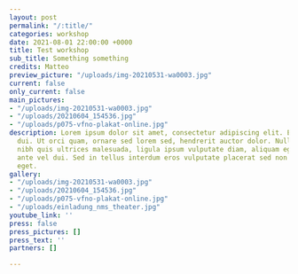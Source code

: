 ```yaml
---
layout: post
permalink: "/:title/"
categories: workshop
date: 2021-08-01 22:00:00 +0000
title: Test workshop
sub_title: Something something
credits: Matteo
preview_picture: "/uploads/img-20210531-wa0003.jpg"
current: false
only_current: false
main_pictures:
- "/uploads/img-20210531-wa0003.jpg"
- "/uploads/20210604_154536.jpg"
- "/uploads/p075-vfno-plakat-online.jpg"
description: Lorem ipsum dolor sit amet, consectetur adipiscing elit. Etiam et fermentum
  dui. Ut orci quam, ornare sed lorem sed, hendrerit auctor dolor. Nulla viverra,
  nibh quis ultrices malesuada, ligula ipsum vulputate diam, aliquam egestas nibh
  ante vel dui. Sed in tellus interdum eros vulputate placerat sed non enim. Pellentesque
  eget.
gallery:
- "/uploads/img-20210531-wa0003.jpg"
- "/uploads/20210604_154536.jpg"
- "/uploads/p075-vfno-plakat-online.jpg"
- "/uploads/einladung_nms_theater.jpg"
youtube_link: ''
press: false
press_pictures: []
press_text: ''
partners: []

---
```

